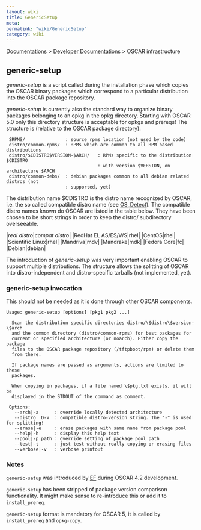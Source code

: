 ```yaml
---
layout: wiki
title: GenericSetup
meta: 
permalink: "wiki/GenericSetup"
category: wiki
---
```

<!-- Name: GenericSetup -->
<!-- Version: 1 -->
<!-- Author: efocht -->
[Documentations](Document) > [Developer Documentations](DevelDocs) > OSCAR infrastructure

## generic-setup
 
*generic-setup* is a script called during the installation phase which copies
the OSCAR binary packages which correspond to a particular distribution into the OSCAR
package repository.

*generic-setup* is currently also the standard way to organize binary packages belonging to an opkg in the opkg directory. Starting with OSCAR 5.0 only this directory structure is acceptable for opkgs and prereqs! The structure is (relative to the OSCAR package directory):

     SRPMS/               : source rpms location (not used by the code)
     distro/common-rpms/  : RPMs which are common to all RPM based distributions
     distro/$CDISTRO$VERSION-$ARCH/   : RPMs specific to the distribution $CDISTRO
                                      : with version $VERSION, on architecture $ARCH
     distro/common-debs/  : debian packages common to all debian related distros (not
                          : supported, yet)

The distribution name $CDISTRO is the distro name recognized by OSCAR, i.e. the so called compatible distro name (see [OS_Detect](DevOSDetect)). The compatible distro names known do OSCAR are listed in the table below. They have been chosen to be short strings in order to keep the distro/ subdirectory overseeable.

|*real distro*|*compat distro*|
|RedHat EL AS/ES/WS|rhel|
|CentOS|rhel|
|Scientific Linux|rhel|
|Mandriva|mdv|
|Mandrake|mdk|
|Fedora Core|fc|
|Debian|debian|

The introduction of *generic-setup* was very important enabling OSCAR to support multiple distributions. The structure allows the splitting of OSCAR into distro-independent and distro-specific tarballs (not implemented, yet).

### generic-setup invocation

This should not be needed as it is done through other OSCAR components.


    Usage: generic-setup [options] [pkg1 pkg2 ...]
    
      Scan the distribution specific directories distro/\$distro\$version-\$arch
      and the common directory (distro/common-rpms) for best packages for
      current or specified architecture (or noarch). Either copy the package
      files to the OSCAR package repository (/tftpboot/rpm) or delete them
      from there.
    
      If package names are passed as arguments, actions are limited to these
      packages.
    
      When copying in packages, if a file named \$pkg.txt exists, it will be
      displayed in the STDOUT of the command as comment.
    
     Options:
       --arch|-a      : override locally detected architecture
       --distro  D-V  : compatible distro-version string. The "-" is used for splitting! 
       --erase|-e     : erase packages with same name from package pool
       --help|-h      : display this help text
       --pool|-p path : override setting of package pool path
       --test|-t      : just test without really copying or erasing files
       --verbose|-v   : verbose printout
    

### Notes

`generic-setup` was introduced by [EF](ErichFocht) during OSCAR 4.2 development.

`generic-setup` has been stripped of package version comparison functionality. It might make sense to re-introduce this or add it to `install_prereq`.

`generic-setup` format is mandatory for OSCAR 5, it is called by `install_prereq` and `opkg-copy`.
